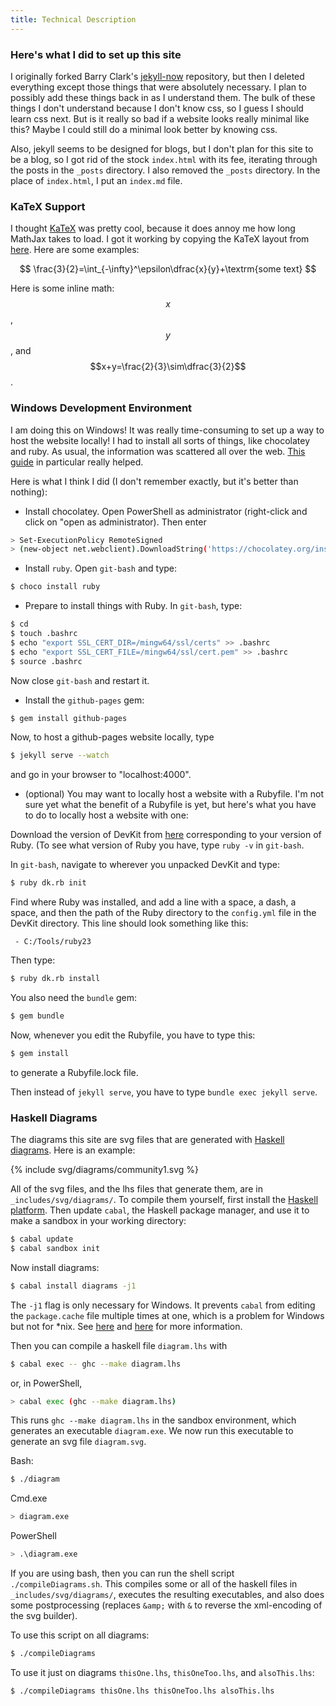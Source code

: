 ```yaml
---
title: Technical Description
---
```


### Here's what I did to set up this site

I originally forked Barry Clark's
[jekyll-now](https://github.com/barryclark/jekyll-now) repository, but
then I deleted everything except those things that were absolutely
necessary.  I plan to possibly add these things back in as I
understand them.  The bulk of these things I don't understand because
I don't know css, so I guess I should learn css next.  But is it
really so bad if a website looks really minimal like this?  Maybe I
could still do a minimal look better by knowing css.

Also, jekyll seems to be designed for blogs, but I don't plan for this
site to be a blog, so I got rid of the stock `index.html` with its
fee, iterating through the posts in the `_posts` directory.  I also
removed the `_posts` directory.  In the place of `index.html`, I put
an `index.md` file.

### KaTeX Support
I thought [KaTeX](https://khan.github.io/KaTeX/) was pretty cool,
because it does annoy me how long MathJax takes to load.  I got it
working by copying the KaTeX layout from
[here](https://github.com/cben/sandbox/blob/gh-pages/_layouts/katex.html).  Here are some examples:

$$
\frac{3}{2}=\int_{-\infty}^\epsilon\dfrac{x}{y}+\textrm{some text}
$$

Here is some inline math: $$x$$, $$y$$, and $$x+y=\frac{2}{3}\sim\dfrac{3}{2}$$.

### Windows Development Environment

I am doing this on Windows!  It was really time-consuming to set up a
way to host the website locally!  I had to install all sorts of
things, like chocolatey and ruby.  As usual, the information was
scattered all over the web.  [This
guide](http://programminghistorian.org/lessons/building-static-sites-with-jekyll-github-pages)
in particular really helped.

Here is what I think I did (I don't remember exactly, but it's better
than nothing):

* Install chocolatey.  Open PowerShell as administrator (right-click
   and click on "open as administrator).  Then enter

```sh
> Set-ExecutionPolicy RemoteSigned
> (new-object net.webclient).DownloadString('https://chocolatey.org/install.ps1') | iex
```

* Install `ruby`.  Open `git-bash` and type:

```sh
$ choco install ruby
```

* Prepare to install things with Ruby.  In `git-bash`, type:

```sh
$ cd
$ touch .bashrc
$ echo "export SSL_CERT_DIR=/mingw64/ssl/certs" >> .bashrc
$ echo "export SSL_CERT_FILE=/mingw64/ssl/cert.pem" >> .bashrc
$ source .bashrc
```
Now close `git-bash` and restart it.

* Install the `github-pages` gem:

```sh
$ gem install github-pages
```

Now, to host a github-pages website locally, type

```sh
$ jekyll serve --watch
```

and go in your browser to "localhost:4000".

* (optional) You may want to locally host a website with a Rubyfile.
I'm not sure yet what the benefit of a Rubyfile is yet, but here's
what you have to do to locally host a website with one:

Download the version of DevKit from
[here](https://rubyinstaller.org/downloads/) corresponding to your
version of Ruby.  (To see what version of Ruby you have, type `ruby
-v` in `git-bash`.

In `git-bash`, navigate to wherever you unpacked DevKit and type:

```sh
$ ruby dk.rb init
```

Find where Ruby was installed, and add a line with a space, a dash, a
space, and then the path of the Ruby directory to the `config.yml`
file in the DevKit directory.  This line should look something like this:

```
 - C:/Tools/ruby23
```

Then type:

```sh
$ ruby dk.rb install
```

You also need the `bundle` gem:

```sh
$ gem bundle
```

Now, whenever you edit the Rubyfile, you have to type this:

```sh
$ gem install
```

to generate a Rubyfile.lock file.

Then instead of `jekyll serve`, you have to type `bundle exec jekyll serve`.

### Haskell Diagrams

The diagrams this site are svg files that are generated
with [Haskell diagrams](http://projects.haskell.org/diagrams/).  Here
is an example:

{% include svg/diagrams/community1.svg %}

All of the svg files, and the lhs files that generate them, are in
`_includes/svg/diagrams/`.  To compile them yourself, first install
the [Haskell platform](https://www.haskell.org/platform/).  Then
update `cabal`, the Haskell package manager, and use it to make a
sandbox in your working directory:

```sh
$ cabal update
$ cabal sandbox init
```

Now install diagrams:

```sh
$ cabal install diagrams -j1
```

The `-j1` flag is only necessary for Windows.  It prevents `cabal`
from editing the `package.cache` file multiple times at one, which is
a problem for Windows but not for *nix.
See
[here](https://github.com/haskell/cabal/issues/4005#issuecomment-275434975) and
[here](https://github.com/commercialhaskell/stack/issues/2617) for
more information.

Then you can compile a haskell file `diagram.lhs` with

```sh
$ cabal exec -- ghc --make diagram.lhs
```

or, in PowerShell,

```sh
> cabal exec (ghc --make diagram.lhs)
```

This runs `ghc --make diagram.lhs` in the sandbox environment, which
generates an executable `diagram.exe`.  We now run this executable to
generate an svg file `diagram.svg`.

Bash:
```sh
$ ./diagram
```
Cmd.exe
```sh
> diagram.exe
```
PowerShell
```sh
> .\diagram.exe
```

If you are using bash, then you can run the shell script
`./compileDiagrams.sh`.  This compiles some or all of the haskell
files in `_includes/svg/diagrams/`, executes the resulting
executables, and also does some postprocessing (replaces `&amp;` with
`&` to reverse the xml-encoding of the svg builder).

To use this script on all diagrams:

```sh
$ ./compileDiagrams
```

To use it just on diagrams `thisOne.lhs`, `thisOneToo.lhs`, and
`alsoThis.lhs`:

```sh
$ ./compileDiagrams thisOne.lhs thisOneToo.lhs alsoThis.lhs
```
